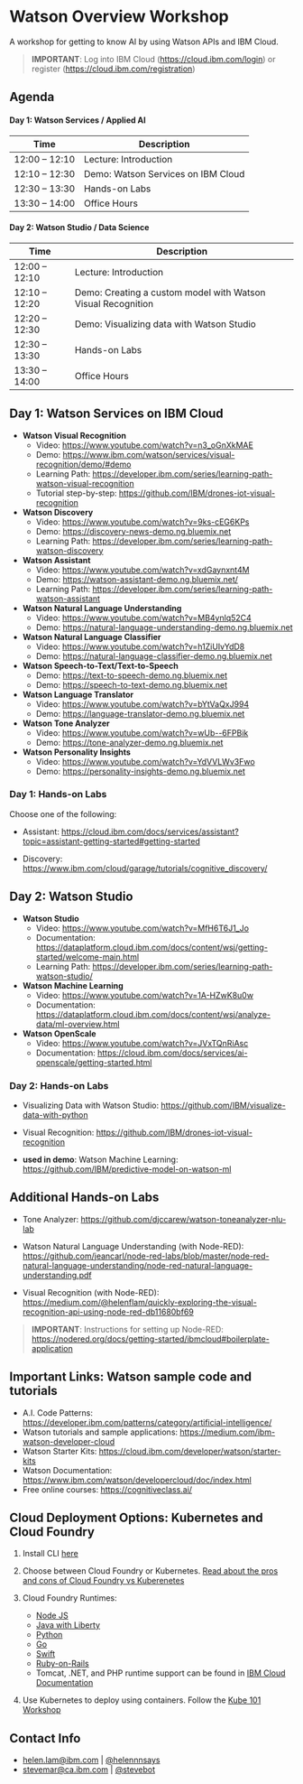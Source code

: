 # Watson Overview Workshop

A workshop for getting to know AI by using Watson APIs and IBM Cloud.

> **IMPORTANT**: Log into IBM Cloud (https://cloud.ibm.com/login) or register (https://cloud.ibm.com/registration)

## Agenda

#### Day 1: Watson Services / Applied AI

| Time | Description |
| ---- | ----------- |
| 12:00 – 12:10 | Lecture: Introduction |
| 12:10 – 12:30 | Demo: Watson Services on IBM Cloud |
| 12:30 – 13:30 | Hands-on Labs |
| 13:30 – 14:00 | Office Hours |

#### Day 2: Watson Studio / Data Science

| Time | Description |
| ---- | ----------- |
| 12:00 – 12:10 | Lecture: Introduction |
| 12:10 – 12:20 | Demo: Creating a custom model with Watson Visual Recognition |
| 12:20 – 12:30 | Demo: Visualizing data with Watson Studio |
| 12:30 – 13:30 | Hands-on Labs |
| 13:30 – 14:00 | Office Hours |

## Day 1: Watson Services on IBM Cloud

* **Watson Visual Recognition**
  * Video: https://www.youtube.com/watch?v=n3_oGnXkMAE
  * Demo: https://www.ibm.com/watson/services/visual-recognition/demo/#demo
  * Learning Path: https://developer.ibm.com/series/learning-path-watson-visual-recognition
  * Tutorial step-by-step: https://github.com/IBM/drones-iot-visual-recognition
* **Watson Discovery**
  * Video: https://www.youtube.com/watch?v=9ks-cEG6KPs
  * Demo: https://discovery-news-demo.ng.bluemix.net
  * Learning Path: https://developer.ibm.com/series/learning-path-watson-discovery
* **Watson Assistant**
  * Video: https://www.youtube.com/watch?v=xdGaynxnt4M
  * Demo: https://watson-assistant-demo.ng.bluemix.net/
  * Learning Path: https://developer.ibm.com/series/learning-path-watson-assistant
* **Watson Natural Language Understanding**
  * Video: https://www.youtube.com/watch?v=MB4ynlq52C4
  * Demo: https://natural-language-understanding-demo.ng.bluemix.net
* **Watson Natural Language Classifier**
  * Video: https://www.youtube.com/watch?v=h1ZiUIvYdD8
  * Demo: https://natural-language-classifier-demo.ng.bluemix.net
* **Watson Speech-to-Text/Text-to-Speech**
  * Demo: https://text-to-speech-demo.ng.bluemix.net
  * Demo: https://speech-to-text-demo.ng.bluemix.net
* **Watson Language Translator**
  * Video: https://www.youtube.com/watch?v=bYtVaQxJ994
  * Demo: https://language-translator-demo.ng.bluemix.net
* **Watson Tone Analyzer**
  * Video: https://www.youtube.com/watch?v=wUb--6FPBik
  * Demo: https://tone-analyzer-demo.ng.bluemix.net
* **Watson Personality Insights**
  * Video: https://www.youtube.com/watch?v=YdVVLWv3Fwo
  * Demo: https://personality-insights-demo.ng.bluemix.net

### Day 1: Hands-on Labs

Choose one of the following:

* Assistant: https://cloud.ibm.com/docs/services/assistant?topic=assistant-getting-started#getting-started

* Discovery: https://www.ibm.com/cloud/garage/tutorials/cognitive_discovery/

## Day 2: Watson Studio

* **Watson Studio**
  * Video: https://www.youtube.com/watch?v=MfH6T6J1_Jo
  * Documentation: https://dataplatform.cloud.ibm.com/docs/content/wsj/getting-started/welcome-main.html
  * Learning Path: https://developer.ibm.com/series/learning-path-watson-studio/
* **Watson Machine Learning**
  * Video: https://www.youtube.com/watch?v=1A-HZwK8u0w
  * Documentation: https://dataplatform.cloud.ibm.com/docs/content/wsj/analyze-data/ml-overview.html
* **Watson OpenScale**
  * Video: https://www.youtube.com/watch?v=JVxTQnRiAsc
  * Documentation: https://cloud.ibm.com/docs/services/ai-openscale/getting-started.html

### Day 2: Hands-on Labs

* Visualizing Data with Watson Studio: https://github.com/IBM/visualize-data-with-python

* Visual Recognition: https://github.com/IBM/drones-iot-visual-recognition

* **used in demo**: Watson Machine Learning: https://github.com/IBM/predictive-model-on-watson-ml

## Additional Hands-on Labs

* Tone Analyzer: https://github.com/djccarew/watson-toneanalyzer-nlu-lab

* Watson Natural Language Understanding (with Node-RED): https://github.com/jeancarl/node-red-labs/blob/master/node-red-natural-language-understanding/node-red-natural-language-understanding.pdf

* Visual Recognition (with Node-RED): https://medium.com/@helenflam/quickly-exploring-the-visual-recognition-api-using-node-red-db11680bf69

> **IMPORTANT**: Instructions for setting up Node-RED: https://nodered.org/docs/getting-started/ibmcloud#boilerplate-application

## Important Links: Watson sample code and tutorials

* A.I. Code Patterns: https://developer.ibm.com/patterns/category/artificial-intelligence/
* Watson tutorials and sample applications: https://medium.com/ibm-watson-developer-cloud
* Watson Starter Kits: https://cloud.ibm.com/developer/watson/starter-kits
* Watson Documentation: https://www.ibm.com/watson/developercloud/doc/index.html
* Free online courses: https://cognitiveclass.ai/

## Cloud Deployment Options: Kubernetes and Cloud Foundry

1. Install CLI [here](https://cloud.ibm.com/docs/cli/reference/ibmcloud?topic=cloud-cli-install-ibmcloud-cli)

2. Choose between Cloud Foundry or Kubernetes. [Read about the pros and cons of Cloud Foundry vs Kuberenetes](https://developer.ibm.com/blogs/game-of-cloud-technologies-kubernetes-vs-cloud-foundry/)

3. Cloud Foundry Runtimes:
   * [Node JS](https://cloud.ibm.com/docs/runtimes/nodejs?topic=Nodejs-getting-started#getting-started)
   * [Java with Liberty](https://cloud.ibm.com/docs/runtimes/liberty?topic=liberty-getting-started#getting-started)
   * [Python](https://cloud.ibm.com/docs/runtimes/python?topic=Python-getting_started#getting_started)
   * [Go](https://cloud.ibm.com/docs/runtimes/go/getting-started.html#getting-started)
   * [Swift](https://cloud.ibm.com/catalog/starters/runtime-for-swift)
   * [Ruby-on-Rails](https://cloud.ibm.com/docs/runtimes/ruby?topic=Ruby-getting_started#getting_started)
   * Tomcat, .NET, and PHP runtime support can be found in [IBM Cloud Documentation](https://cloud.ibm.com/catalog?search=cloud%20foundry)

4. Use Kubernetes to deploy using containers. Follow the [Kube 101 Workshop](https://github.com/IBM/kube101/tree/master/workshop)

## Contact Info

* [helen.lam@ibm.com](helen.lam@ibm.com) | [@helennnsays](http://twitter.com/helennnsays)
* [stevemar@ca.ibm.com](stevemar@ca.ibm.com) | [@stevebot](http://twitter.com/stevebot)

